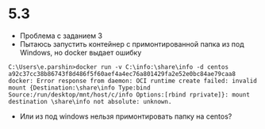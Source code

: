 # 5.3
- Проблема с заданием 3
- Пытаюсь запустить контейнер с примонтированной папка из под Windows, но docker выдает ошибку
```
C:\Users\e.parshin>docker run -v C:\info:\share\info -d centos
a92c37cc38b86743f8d486f5f60aef4a4ec76a801429fa2e52e0bc84ae79caa8
docker: Error response from daemon: OCI runtime create failed: invalid mount {Destination:\share\info Type:bind Source:/run/desktop/mnt/host/c/info Options:[rbind rprivate]}: mount destination \share\info not absolute: unknown.
```
- Или из под windows нельзя примонтировать папку на centos?
